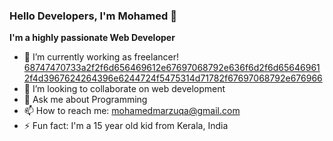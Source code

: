 ### Hello Developers, I'm Mohamed 👋


**I'm a highly passionate Web Developer**

- 🔭 I’m currently working as freelancer! [68747470733a2f2f6d656469612e67697068792e636f6d2f6d656469612f4d3967624264396e6244724f5475314d71782f67697068792e676966](https://user-images.githubusercontent.com/71645833/126819850-f0c4d7b6-359c-4620-b150-f8863c610c40.gif)
- 👯 I’m looking to collaborate on web development
- 💬 Ask me about Programming
- 📫 How to reach me: mohamedmarzuqa@gmail.com
- ⚡ Fun fact: I'm a 15 year old kid from Kerala, India

